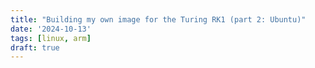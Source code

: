 ```yaml
---
title: "Building my own image for the Turing RK1 (part 2: Ubuntu)"
date: '2024-10-13'
tags: [linux, arm]
draft: true
---
```


<!-- more -->
